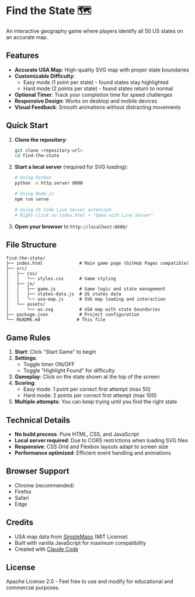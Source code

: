# Find the State 🗺️

An interactive geography game where players identify all 50 US states on an accurate map.

## Features

- **Accurate USA Map**: High-quality SVG map with proper state boundaries
- **Customizable Difficulty**: 
  - Easy mode (1 point per state) - found states stay highlighted
  - Hard mode (2 points per state) - found states return to normal
- **Optional Timer**: Track your completion time for speed challenges
- **Responsive Design**: Works on desktop and mobile devices
- **Visual Feedback**: Smooth animations without distracting movements

## Quick Start

1. **Clone the repository**:
   ```bash
   git clone <repository-url>
   cd find-the-state
   ```

2. **Start a local server** (required for SVG loading):
   ```bash
   # Using Python
   python -m http.server 8000
   
   # Using Node.js
   npm run serve
   
   # Using VS Code Live Server extension
   # Right-click on index.html > "Open with Live Server"
   ```

3. **Open your browser** to `http://localhost:8000/`

## File Structure

```
find-the-state/
├── index.html              # Main game page (GitHub Pages compatible)
├── src/
│   ├── css/
│   │   └── styles.css      # Game styling
│   ├── js/
│   │   ├── game.js         # Game logic and state management
│   │   ├── states-data.js  # US states data
│   │   └── usa-map.js      # SVG map loading and interaction
│   └── assets/
│       └── us.svg          # USA map with state boundaries
├── package.json            # Project configuration
└── README.md              # This file
```

## Game Rules

1. **Start**: Click "Start Game" to begin
2. **Settings**: 
   - Toggle timer ON/OFF
   - Toggle "Highlight Found" for difficulty
3. **Gameplay**: Click on the state shown at the top of the screen
4. **Scoring**: 
   - Easy mode: 1 point per correct first attempt (max 50)
   - Hard mode: 2 points per correct first attempt (max 100)
5. **Multiple attempts**: You can keep trying until you find the right state

## Technical Details

- **No build process**: Pure HTML, CSS, and JavaScript
- **Local server required**: Due to CORS restrictions when loading SVG files
- **Responsive**: CSS Grid and Flexbox layouts adapt to screen size
- **Performance optimized**: Efficient event handling and animations

## Browser Support

- Chrome (recommended)
- Firefox
- Safari
- Edge

## Credits

- USA map data from [SimpleMaps](https://simplemaps.com) (MIT License)
- Built with vanilla JavaScript for maximum compatibility
- Created with [Claude Code](https://claude.ai/code)

## License

Apache License 2.0 - Feel free to use and modify for educational and commercial purposes.
